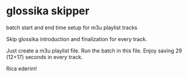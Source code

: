 # glossika skipper
batch start and end time setup for m3u playlist tracks

Skip glossika introduction and finalization for every track. 

Just create a m3u playlist file. 
Run the batch in this file. 
Enjoy saving 29 (12+17) seconds in every track. 

Rica ederim!
